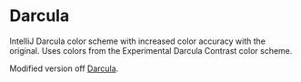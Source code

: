 # Darcula

IntelliJ Darcula color scheme with increased color accuracy with the original.
Uses colors from the Experimental Darcula Contrast color scheme.

Modified version off [Darcula](https://github.com/rokoroku/vscode-theme-darcula).

